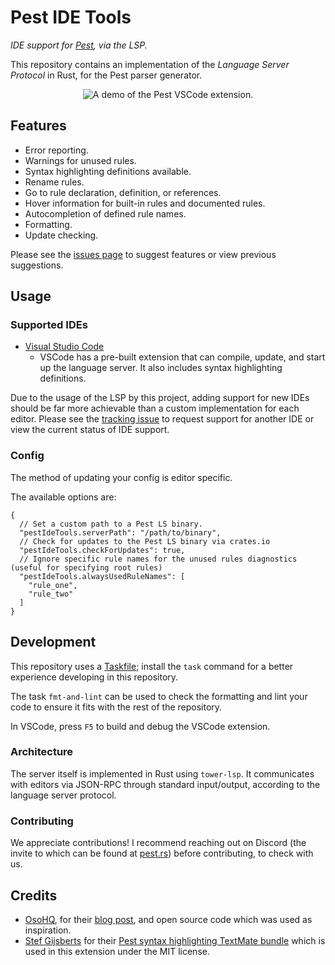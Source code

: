 # Pest IDE Tools

_IDE support for [Pest](https://pest.rs), via the LSP._

This repository contains an implementation of the _Language Server Protocol_ in Rust, for
the Pest parser generator.

<p align="center">
  <img src="demo.gif" alt="A demo of the Pest VSCode extension." />
</p>

## Features

- Error reporting.
- Warnings for unused rules.
- Syntax highlighting definitions available.
- Rename rules.
- Go to rule declaration, definition, or references.
- Hover information for built-in rules and documented rules.
- Autocompletion of defined rule names.
- Formatting.
- Update checking.

Please see the
[issues page](https://github.com/pest-parser/pest-ide-tools/issues) to suggest
features or view previous suggestions.

## Usage

### Supported IDEs

- [Visual Studio Code](https://marketplace.visualstudio.com/items?itemName=pest.pest-ide-tools)
  - VSCode has a pre-built extension that can compile, update, and start up the language server. It also includes syntax highlighting definitions.

Due to the usage of the LSP by this project, adding support for new IDEs should
be far more achievable than a custom implementation for each editor. Please see the [tracking issue](https://github.com/pest-parser/pest-ide-tools/issues/10) to request support for another IDE or view the current status of IDE support.

### Config

The method of updating your config is editor specific.

The available options are:

```jsonc
{
  // Set a custom path to a Pest LS binary.
  "pestIdeTools.serverPath": "/path/to/binary",
  // Check for updates to the Pest LS binary via crates.io
  "pestIdeTools.checkForUpdates": true,
  // Ignore specific rule names for the unused rules diagnostics (useful for specifying root rules)
  "pestIdeTools.alwaysUsedRuleNames": [
    "rule_one",
    "rule_two"
  ]
}
```

## Development

This repository uses a [Taskfile](https://taskfile.dev); install
the `task` command for a better experience developing in this repository.

The task `fmt-and-lint` can be used to check the formatting and lint your code to ensure it
fits with the rest of the repository.

In VSCode, press `F5` to build and debug the VSCode extension.

### Architecture

The server itself is implemented in Rust using `tower-lsp`. It communicates with
editors via JSON-RPC through standard input/output, according to the language
server protocol.

### Contributing

We appreciate contributions! I recommend reaching out on Discord (the invite to
which can be found at [pest.rs](https://pest.rs)) before contributing, to check
with us.

## Credits

- [OsoHQ](https://github.com/osohq), for their
  [blog post](https://www.osohq.com/post/building-vs-code-extension-with-rust-wasm-typescript),
  and open source code which was used as inspiration.
- [Stef Gijsberts](https://github.com/Stef-Gijsberts) for their
  [Pest syntax highlighting TextMate bundle](https://github.com/Stef-Gijsberts/pest-Syntax-Highlighting-for-vscode)
  which is used in this extension under the MIT license.
